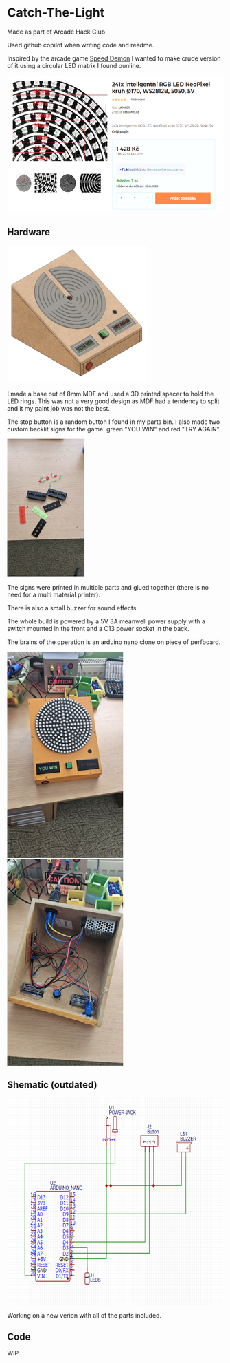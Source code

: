 # Catch-The-Light

Made as part of Arcade Hack Club

Used github copilot when writing code and readme.

Inspired by the arcade game [Speed Demon](https://www.arcade-museum.com/Arcade/speed-demon) I wanted to make crude version of it using a circular LED matrix I found ounline.

<img src="images/LED Rings.png" alt="Circular LED matrix" height="320">


## Hardware

<img src="images/CAD.png" alt="CAD" height="320">

I made a base out of 8mm MDF and used a 3D printed spacer to hold the LED rings.
This was not a very good design as MDF had a tendency to split and it my paint job was not the best.

The stop button is a random button I found in my parts bin.
I also made two custom backlit signs for the game: green "YOU WIN" and red "TRY AGAIN".

<img src="images/Text parts.jpg" alt="Text parts" height="320">

The signs were printed in multiple parts and glued together (there is no need for a multi material printer).

There is also a small buzzer for sound effects.

The whole build is powered by a 5V 3A meanwell power supply with a switch mounted in the front and a C13 power socket in the back.

The brains of the operation is an arduino nano clone on piece of perfboard.

<img src="images/Finished 1.jpg" alt="Finished project image" height="480">
<img src="images/Wiring.jpg" alt="Wiring" height="480">



## Shematic (outdated)

<img src="images/Schematic.png" alt="Schematic" height="480">

Working on a new verion with all of the parts included.


## Code

WIP